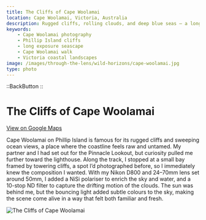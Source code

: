 ```yaml
---
title: The Cliffs of Cape Woolamai
location: Cape Woolamai, Victoria, Australia
description: Rugged cliffs, rolling clouds, and deep blue seas — a long exposure at Cape Woolamai captures the wild beauty of Phillip Island’s coastline.
keywords:
    - Cape Woolamai photography
    - Phillip Island cliffs
    - long exposure seascape
    - Cape Woolamai walk
    - Victoria coastal landscapes
image: /images/through-the-lens/wild-horizons/cape-woolamai.jpg
type: photo
---
```


::BackButton
::

# The Cliffs of Cape Woolamai

<a href="https://www.google.com/maps/search/?api=1&query=Cape+Woolamai,+Victoria,+Australia" target="_blank" rel="noopener noreferrer">View on Google Maps</a>

Cape Woolamai on Phillip Island is famous for its rugged cliffs and sweeping ocean views, a place where the coastline feels raw and untamed. My partner and I had set out for the Pinnacle Lookout, but curiosity pulled me further toward the lighthouse. Along the track, I stopped at a small bay framed by towering cliffs, a spot I’d photographed before, so I immediately knew the composition I wanted. With my Nikon D800 and 24–70mm lens set around 50mm, I added a NiSi polariser to enrich the sky and water, and a 10-stop ND filter to capture the drifting motion of the clouds. The sun was behind me, but the bouncing light added subtle colours to the sky, making the scene come alive in a way that felt both familiar and fresh.

![The Cliffs of Cape Woolamai](/images/through-the-lens/wild-horizons/cape-woolamai.jpg)

<div class="mb-8"></div>
